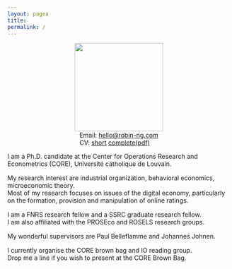 ```yaml
---
layout: pagea
title:
permalink: /
---
```


<!-- <span style="color:orange">
**I am currently visiting Paris School of Economics, lets meet!**
</span> -->

<div class="box">
<div style="text-align:center">
<img src="{{site.baseurl}}/assets/images/robin.jpg" alt="" width="200px"/> <br/>
<div style="display: inline-block; text-align: left;">
Email: <a href="mailto:hello@robin-ng.com">hello@robin-ng.com</a><br/>
CV: <a href="{{ site.url }}/cv/">short</a> <a href="{{ site.url }}/download/cv.pdf">complete(pdf)</a>
</div>
</div>
</div>

<div>
<p style="margin-bottom:15px">
I am a Ph.D. candidate at the Center for Operations Research and Econometrics (CORE), Université catholique de Louvain.
</p>
<p style="margin-bottom:15px">
My research interest are industrial organization, behavioral economics, microeconomic theory. <br/>
Most of my research focuses on issues of the digital economy, particularly on the formation, provision and manipulation of online ratings.
</p>

<p style="margin-bottom:15px">
I am a FNRS research fellow and a SSRC graduate research fellow. <br/>
I am also affiliated with the PROSEco and ROSELS research groups.
</p>

<p style="margin-bottom:15px">
My wonderful supervisors are Paul Belleflamme and Johannes Johnen.
</p>

<p style="margin-bottom:15px">
I currently organise the CORE brown bag and IO reading group. <br/>
Drop me a line if you wish to present at the CORE Brown Bag.
</p>
</div>
